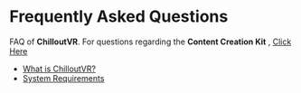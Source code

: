 # Frequently Asked Questions
FAQ of **ChilloutVR**. For questions regarding the **Content Creation Kit** , [Click Here](../../CCK/faq)

+ [What is ChilloutVR?](what-is-chilloutvr.md)
+ [System Requirements](system-requirements.md)